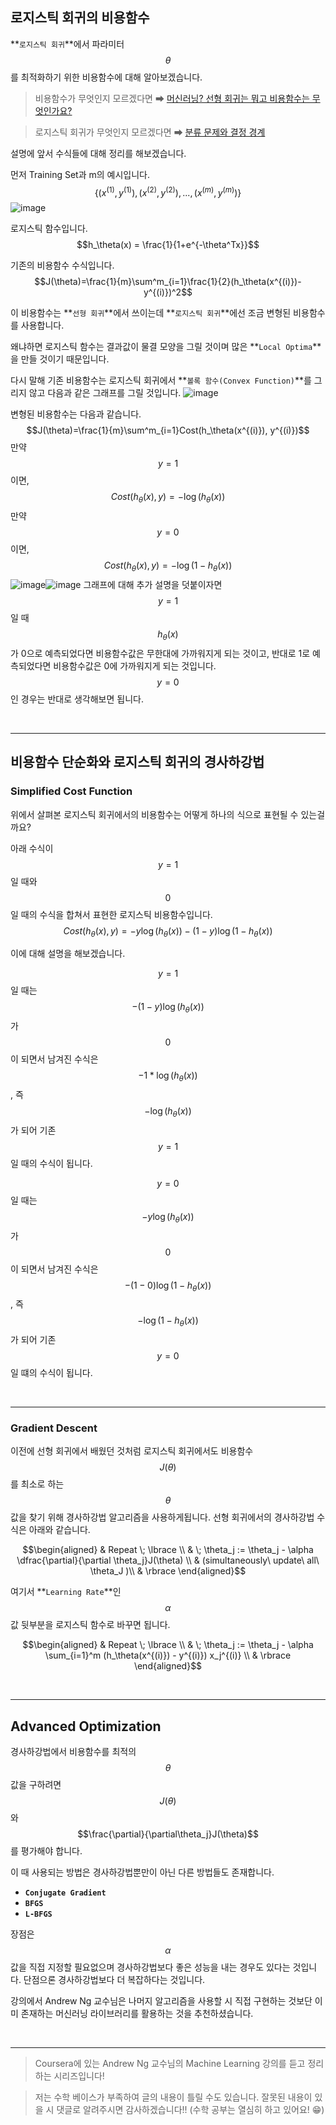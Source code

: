 ## 로지스틱 회귀의 비용함수

**`로지스틱 회귀`**에서 파라미터 $$\theta$$를 최적화하기 위한 비용함수에 대해 알아보겠습니다.

> 비용함수가 무엇인지 모르겠다면 ➡ [머신러닝? 선형 회귀는 뭐고 비용함수는 무엇인가요?](https://velog.io/@kwonhl0211/머신러닝-선형-회귀는-뭐고-비용함수는-무엇인가요)

> 로지스틱 회귀가 무엇인지 모르겠다면 ➡ [분류 문제와 결정 경계](https://velog.io/@kwonhl0211/분류-문제와-결정-경계)

설명에 앞서 수식들에 대해 정리를 해보겠습니다.

먼저 Training Set과 m의 예시입니다.
$$\{(x^{(1)},y^{(1)}),(x^{(2)},y^{(2)}),...,(x^{(m)},y^{(m)})\}$$
![image](https://user-images.githubusercontent.com/61633137/105946863-61b72a00-60ab-11eb-88d7-3e68400b9587.png)

로지스틱 함수입니다.
$$h_\theta(x) = \frac{1}{1+e^{-\theta^Tx}}$$

기존의 비용함수 수식입니다.
$$J(\theta)=\frac{1}{m}\sum^m_{i=1}\frac{1}{2}(h_\theta(x^{(i)})-y^{(i)})^2$$

이 비용함수는 **`선형 회귀`**에서 쓰이는데 **`로지스틱 회귀`**에선 조금 변형된 비용함수를 사용합니다. 

왜냐하면 로지스틱 함수는 결과값이 물결 모양을 그릴 것이며 많은 **`Local Optima`**을 만들 것이기 때문입니다. 

다시 말해 기존 비용함수는 로지스틱 회귀에서 **`볼록 함수(Convex Function)`**를 그리지 않고 다음과 같은 그래프를 그릴 것입니다.
![image](https://user-images.githubusercontent.com/61633137/105948907-2ae31300-60af-11eb-9c20-d0d380105eb7.png)


변형된 비용함수는 다음과 같습니다.
$$J(\theta)=\frac{1}{m}\sum^m_{i=1}Cost(h_\theta(x^{(i)}), y^{(i)})$$
만약 $$y=1$$이면, $$Cost(h_\theta(x), y)= -\log(h_\theta(x))$$
만약 $$y=0$$이면, $$Cost(h_\theta(x), y)= -\log(1-h_\theta(x))$$
![image](https://user-images.githubusercontent.com/61633137/105949224-b2308680-60af-11eb-83c2-3e36288fc21a.png)![image](https://user-images.githubusercontent.com/61633137/105948527-6df0b680-60ae-11eb-92d0-c92c87d76155.png)
그래프에 대해 추가 설명을 덧붙이자면
$$y=1$$일 때 $$h_\theta(x)$$가 0으로 예측되었다면 비용함수값은 무한대에 가까워지게 되는 것이고, 반대로 1로 예측되었다면 비용함수값은 0에 가까워지게 되는 것입니다.
$$y=0$$인 경우는 반대로 생각해보면 됩니다. 

<br>

***

## 비용함수 단순화와 로지스틱 회귀의 경사하강법

### Simplified Cost Function

위에서 살펴본 로지스틱 회귀에서의 비용함수는 어떻게 하나의 식으로 표현될 수 있는걸까요?

아래 수식이 $$y=1$$일 때와 $$0$$일 때의 수식을 합쳐서 표현한 로지스틱 비용함수입니다.
$$Cost(h_\theta(x), y)=-y\log(h_\theta(x))-(1-y)\log(1-h_\theta(x))$$

이에 대해 설명을 해보겠습니다.

$$y=1$$일 때는 $$-(1-y)\log(h_\theta(x))$$가 $$0$$이 되면서 남겨진 수식은 $$-1*\log(h_\theta(x))$$, 즉 $$-\log(h_\theta(x))$$가 되어 기존 $$y=1$$일 때의 수식이 됩니다.

$$y=0$$일 때는 $$-y\log(h_\theta(x))$$가 $$0$$이 되면서 남겨진 수식은 $$-(1-0)\log(1-h_\theta(x))$$, 즉 $$-\log(1-h_\theta(x))$$가 되어 기존 $$y=0$$일 떄의 수식이 됩니다.

<br>

***

### Gradient Descent

이전에 선형 회귀에서 배웠던 것처럼 로지스틱 회귀에서도 비용함수 $$J(\theta)$$를 최소로 하는 $$\theta$$값을 찾기 위해 경사하강법 알고리즘을 사용하게됩니다. 선형 회귀에서의 경사하강법 수식은 아래와 같습니다.

$$\begin{aligned} & Repeat \; \lbrace \\ & \; \theta_j := \theta_j - \alpha \dfrac{\partial}{\partial \theta_j}J(\theta) \\ & (simultaneously\ update\ all\ \theta_J )\\ & \rbrace \end{aligned}$$	

여기서 **`Learning Rate`**인 $$\alpha$$값 뒷부분을 로지스틱 함수로 바꾸면 됩니다.

$$\begin{aligned} & Repeat \; \lbrace \\ & \; \theta_j := \theta_j - \alpha \sum_{i=1}^m (h_\theta(x^{(i)}) - y^{(i)}) x_j^{(i)} \\ & \rbrace \end{aligned}$$

<br>

***

## Advanced Optimization

경사하강법에서 비용함수를 최적의 $$\theta$$값을 구하려면 $$J(\theta)$$와 $$\frac{\partial}{\partial\theta_j}J(\theta)$$를 평가해야 합니다.

이 때 사용되는 방법은 경사하강법뿐만이 아닌 다른 방법들도 존재합니다.
- **`Conjugate Gradient`**
- **`BFGS`**
- **`L-BFGS`**

장점은 $$\alpha$$값을 직접 지정할 필요없으며 경사하강법보다 좋은 성능을 내는 경우도 있다는 것입니다.
단점으론 경사하강법보다 더 복잡하다는 것입니다.

강의에서 Andrew Ng 교수님은 나머지 알고리즘을 사용할 시 직접 구현하는 것보단 이미 존재하는 머신러닝 라이브러리를 활용하는 것을 추천하셨습니다.

<br>

***

> Coursera에 있는 Andrew Ng 교수님의 Machine Learning 강의를 듣고 정리하는 시리즈입니다!

> 저는 수학 베이스가 부족하여 글의 내용이 틀릴 수도 있습니다. 잘못된 내용이 있을 시 댓글로 알려주시면 감사하겠습니다!!
> (수학 공부는 열심히 하고 있어요! 😁)